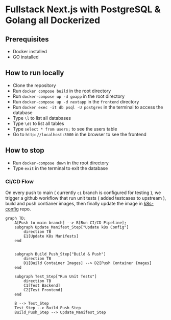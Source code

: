 # Fullstack Next.js with PostgreSQL & Golang all Dockerized

## Prerequisites

- Docker installed
- GO installed

## How to run locally

- Clone the repository
- Run `docker compose build` in the root directory
- Run `docker-compose up -d goapp` in the root directory
- Run `docker-compose up -d nextapp` in the `frontend` directory
- Run `docker exec -it db psql -U postgres` in the terminal to access the database
- Type `\l` to list all databases
- Type `\dt` to list all tables
- Type `select * from users;` to see the users table
- Go to `http://localhost:3000` in the browser to see the frontend

## How to stop

- Run `docker-compose down` in the root directory
- Type `exit` in the terminal to exit the database


### CI/CD Flow

On every push to main ( currently `ci` branch is configured for testing ), we trigger a github workflow that run unit tests ( added testcases to upstream ), build and push contianer images, then finally update the image in [k8s-config](https://github.com/dimpu47/k8s-config) repo.

```mermaid
graph TD;
    A[Push to main branch] --> B[Run CI/CD Pipeline];
    subgraph Update_Manifest_Step["Update k8s Config"]
        direction TB
        E1[Update K8s Manifests]
    end
    

    subgraph Build_Push_Step["Build & Push"]
        direction TB
        D1[Build Container Images] --> D2[Push Container Images]
    end

    subgraph Test_Step["Run Unit Tests"]
        direction TB
        C1[Test Backend]
        C2[Test Frontend]
    end

    B --> Test_Step
    Test_Step --> Build_Push_Step
    Build_Push_Step --> Update_Manifest_Step

```